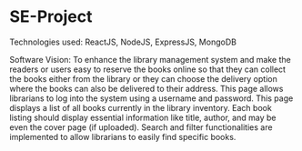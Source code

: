 # SE-Project
Technologies used: ReactJS, NodeJS, ExpressJS, MongoDB


Software Vision: To enhance the library management system and make the readers or users easy to reserve the books online so that they can collect the books either from the library or they can choose the delivery option where the books can also be delivered to their address. This page allows librarians to log into the system using a username and password. This page displays a list of all books currently in the library inventory. Each book listing should display essential information like title, author, and may be even the cover page (if uploaded). Search and filter functionalities are implemented to allow librarians to easily find specific books.

